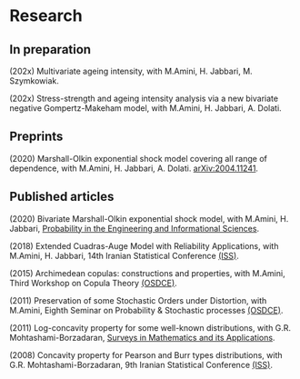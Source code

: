 ---
---

# Research

## In preparation
(202x) Multivariate ageing intensity, with M.Amini, H. Jabbari, M. Szymkowiak.  
  
(202x) Stress-strength and ageing intensity analysis via a new bivariate negative Gompertz-Makeham model, with M.Amini, H. Jabbari, A. Dolati.  

## Preprints

(2020) Marshall-Olkin exponential shock model covering all range of dependence,  with M.Amini, H. Jabbari, A. Dolati. 	[arXiv:2004.11241](https://arxiv.org/abs/2004.11241).  

## Published articles

(2020) Bivariate Marshall-Olkin exponential shock model, with M.Amini, H. Jabbari, [Probability in the Engineering and Informational Sciences](https://doi.org/10.1017/S0269964820000194).  
  
(2018) Extended Cuadras-Auge Model with Reliability Applications, with M.Amini, H. Jabbari, 14th Iranian Statistical Conference [(ISS)](http://irstat.ir/index.php?slc_lang=en&sid=1).  
  
(2015) Archimedean copulas: constructions and properties, with M.Amini, Third Workshop on Copula Theory [(OSDCE)](http://wosdce.um.ac.ir/index.php?&newlang=far).  
  
(2011) Preservation of some Stochastic Orders under Distortion, with M.Amini, Eighth Seminar on Probability & Stochastic processes [(OSDCE)](http://wosdce.um.ac.ir/index.php?&newlang=far).  
  
(2011) Log-concavity property for some well-known distributions, with G.R. Mohtashami-Borzadaran, [Surveys in Mathematics and its Applications](http://www.utgjiu.ro/math/sma/v06/p15.pdf).  
  
(2008) Concavity property for Pearson and Burr types distributions, with G.R. Mohtashami-Borzadaran, 9th Iranian Statistical Conference [(ISS)](http://irstat.ir/index.php?slc_lang=en&sid=1).

